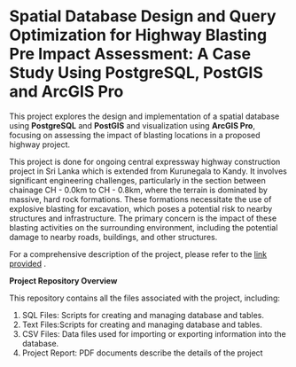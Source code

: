 # Spatial Database Design and Query Optimization for Highway Blasting Pre Impact Assessment: A Case Study Using PostgreSQL,  PostGIS and ArcGIS Pro

This project explores the design and implementation of a spatial database using **PostgreSQL** and **PostGIS** and visualization using **ArcGIS Pro**, focusing on assessing the impact of blasting locations in a proposed highway project.

This project is done for ongoing central expressway highway construction project in Sri Lanka which is extended from Kurunegala to Kandy. It involves significant engineering challenges, particularly in the section between chainage CH - 0.0km to CH - 0.8km, where the terrain is dominated by massive, hard rock formations. These formations necessitate the use of explosive blasting for excavation, which poses a potential risk to nearby structures and infrastructure. The primary concern is the impact of these blasting activities on the surrounding environment, including the potential damage to nearby roads, buildings, and other structures.

For a comprehensive description of the project, please refer to the [link provided](https://storymaps.arcgis.com/stories/296d3dc378fb4131b3830041748e2a87/edit)
.

**Project Repository Overview**

This repository contains all the files associated with the project, including:

1. SQL Files: Scripts for creating and managing database and tables.
2. Text Files:Scripts for creating and managing database and tables.
3. CSV Files: Data files used for importing or exporting information into the database.
4. Project Report: PDF documents describe the details of the project



